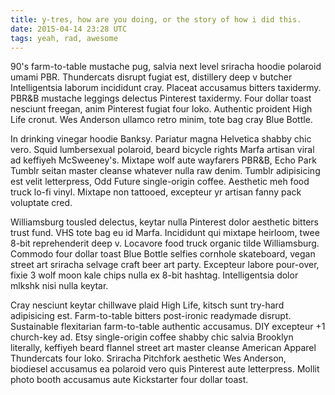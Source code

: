 ```yaml
---
title: y-tres, how are you doing, or the story of how i did this.
date: 2015-04-14 23:28 UTC
tags: yeah, rad, awesome
---
```


90's farm-to-table mustache pug, salvia next level sriracha hoodie polaroid umami PBR. Thundercats disrupt fugiat est, distillery deep v butcher Intelligentsia laborum incididunt cray. Placeat accusamus bitters taxidermy. PBR&B mustache leggings delectus Pinterest taxidermy. Four dollar toast nesciunt freegan, anim Pinterest fugiat four loko. Authentic proident High Life cronut. Wes Anderson ullamco retro minim, tote bag cray Blue Bottle.

In drinking vinegar hoodie Banksy. Pariatur magna Helvetica shabby chic vero. Squid lumbersexual polaroid, beard bicycle rights Marfa artisan viral ad keffiyeh McSweeney's. Mixtape wolf aute wayfarers PBR&B, Echo Park Tumblr seitan master cleanse whatever nulla raw denim. Tumblr adipisicing est velit letterpress, Odd Future single-origin coffee. Aesthetic meh food truck lo-fi vinyl. Mixtape non tattooed, excepteur yr artisan fanny pack voluptate cred.

Williamsburg tousled delectus, keytar nulla Pinterest dolor aesthetic bitters trust fund. VHS tote bag eu id Marfa. Incididunt qui mixtape heirloom, twee 8-bit reprehenderit deep v. Locavore food truck organic tilde Williamsburg. Commodo four dollar toast Blue Bottle selfies cornhole skateboard, vegan street art sriracha selvage craft beer art party. Excepteur labore pour-over, fixie 3 wolf moon kale chips nulla ex 8-bit hashtag. Intelligentsia dolor mlkshk nisi nulla keytar.

Cray nesciunt keytar chillwave plaid High Life, kitsch sunt try-hard adipisicing est. Farm-to-table bitters post-ironic readymade disrupt. Sustainable flexitarian farm-to-table authentic accusamus. DIY excepteur +1 church-key ad. Etsy single-origin coffee shabby chic salvia Brooklyn literally, keffiyeh beard flannel street art master cleanse American Apparel Thundercats four loko. Sriracha Pitchfork aesthetic Wes Anderson, biodiesel accusamus ea polaroid vero quis Pinterest aute letterpress. Mollit photo booth accusamus aute Kickstarter four dollar toast.
